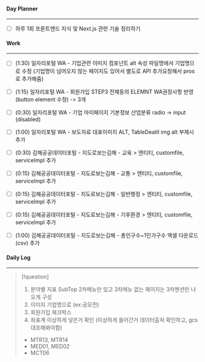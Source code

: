 
#### Day Planner
---
- [ ] 하루 1회 프론트엔드 지식 및 Next.js 관련 기술 정리하기


#### Work
---
- [ ] (1:30) 일자리포털 WA - 기업관련 이미지 컴포넌트 alt 속성 파일명에서 기업명으로 수정 (기업명이 넘어오지 않는 페이지도 있어서 별도로 API 추가요청해서 pros로 추가해줌)
- [ ] (1:15) 일자리포털 WA - 회원가입 STEP3 전체동의 ELEMNT WA권장사항 반영 (button element 수정) -> 3개
- [ ] (0:30) 일자리포털 WA - 기업 마이페이지 기본정보 산업분류 radio -> input (disabled)
- [ ] (1:00) 일자리포털 WA - 보도자료 대표이미지 ALT, TableDeatil img alt 부재시 추가
- [ ] (0:30) 김해공공데이터포털 - 지도로보는김해 - 교육 > 엔티티, customfile, serviceImpl 추가
- [ ] (0:15) 김해공공데이터포털 - 지도로보는김해 - 교통 > 엔티티, customfile, serviceImpl 추가
- [ ] (0:15) 김해공공데이터포털 - 지도로보는김해 - 일반행정 > 엔티티, customfile, serviceImpl 추가
- [ ] (0:15) 김해공공데이터포털 - 지도로보는김해 - 기후환경 > 엔티티, customfile, serviceImpl 추가
- [ ] (1:00) 김해공공데이터포털 - 지도로보는김해 - 총인구수~1인가구수 엑셀 다운로드 (csv) 추가


#### Daily Log
---
> [!question]
> 1. 분야별 지표 SubTop 2차메뉴만 있고 3차메뉴 없는 페이지는 3차멘션만 나오게 구성
> 2. 이미지 기업명으로 (ex:공모전)
> 3. 회원가입 체크박스 
> 4. 좌표계 이상하게 넣은거 확인 (이상하게 들어간거 데이터출처 확인하고, gcs 대조해봐야함)
> 	- MTR13, MTR14
> 	- MED01, MED02
> 	- MCT06


